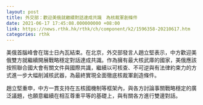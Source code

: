```yaml
---
layout: post
title: 外交部：歡迎美俄就繼續對話達成共識　為核裁軍創條件
date: 2021-06-17 17:45:08.000000000 +08:00
link: https://news.rthk.hk/rthk/ch/component/k2/1596358-20210617.htm
categories: rthk
---
```


美俄首腦峰會在瑞士日內瓦結束。在北京，外交部發言人趙立堅表示，中方歡迎美俄雙方就繼續開展戰略穩定對話達成共識。作為擁有最大核武庫的國家，美俄應該按照聯合國大會有關文件與國際共識，繼續以可核查、不可逆與有法律約束力的方式進一步大幅削減核武器，為最終實現全面徹底核裁軍創造條件。

趙立堅重申，中方一貫支持在五核國機制等框架內，與各方討論事關戰略穩定的廣泛議題，也願意繼續在相互尊重平等的基礎上，與有關各方進行雙邊對話。
